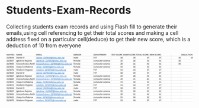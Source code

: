 # Students-Exam-Records
Collecting students exam records and using Flash fill to generate their emails,using cell referencing to get their total scores and making a cell address fixed on a particular cell(deduce) to get their new score, which is a deduction of 10 from everyone


![](students_records.png)

